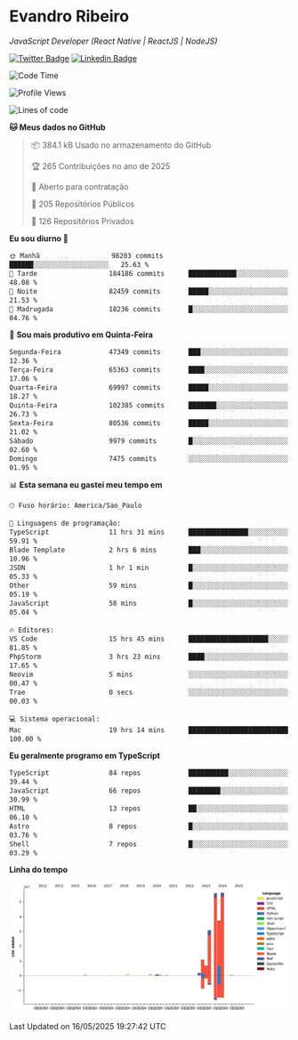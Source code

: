 # Evandro **Ribeiro**

*JavaScript Developer (React Native | ReactJS | NodeJS)*

[![Twitter Badge](https://img.shields.io/badge/-@ribeiroevandro-201B2D?style=flat-square&labelColor=201B2D&logo=twitter&logoColor=white&link=https://twitter.com/ribeiroevandro)](https://twitter.com/ribeiroevandro) 
[![Linkedin Badge](https://img.shields.io/badge/-Evandro%20Ribeiro-201B2D?style=flat-square&logo=Linkedin&logoColor=white&link=https://www.linkedin.com/in/ribeiroevandro)](https://www.linkedin.com/in/ribeiroevandro) 


<!--START_SECTION:waka-->
![Code Time](http://img.shields.io/badge/Code%20Time-4%2C450%20hrs%2053%20mins-blue)

![Profile Views](http://img.shields.io/badge/Visualizac%C3%B5es%20do%20perfil-0-blue)

![Lines of code](https://img.shields.io/badge/Desde%20o%20Hello%20World%20eu%20escrevi-202.0%20million%20linhas%20de%20c%C3%B3digo-blue)

**🐱 Meus dados no GitHub** 

> 📦 384.1 kB Usado no armazenamento do GitHub 
 > 
> 🏆 265 Contribuições no ano de 2025
 > 
> 💼 Aberto para contratação
 > 
> 📜 205 Repositórios Públicos 
 > 
> 🔑 126 Repositórios Privados 
 > 
**Eu sou diurno 🐤** 

```text
🌞 Manhã                  98203 commits       ██████░░░░░░░░░░░░░░░░░░░   25.63 % 
🌆 Tarde                  184186 commits      ████████████░░░░░░░░░░░░░   48.08 % 
🌃 Noite                  82459 commits       █████░░░░░░░░░░░░░░░░░░░░   21.53 % 
🌙 Madrugada              18236 commits       █░░░░░░░░░░░░░░░░░░░░░░░░   04.76 % 
```
📅 **Sou mais produtivo em Quinta-Feira** 

```text
Segunda-Feira            47349 commits       ███░░░░░░░░░░░░░░░░░░░░░░   12.36 % 
Terça-Feira              65363 commits       ████░░░░░░░░░░░░░░░░░░░░░   17.06 % 
Quarta-Feira             69997 commits       █████░░░░░░░░░░░░░░░░░░░░   18.27 % 
Quinta-Feira             102385 commits      ███████░░░░░░░░░░░░░░░░░░   26.73 % 
Sexta-Feira              80536 commits       █████░░░░░░░░░░░░░░░░░░░░   21.02 % 
Sábado                   9979 commits        █░░░░░░░░░░░░░░░░░░░░░░░░   02.60 % 
Domingo                  7475 commits        ░░░░░░░░░░░░░░░░░░░░░░░░░   01.95 % 
```


📊 **Esta semana eu gastei meu tempo em** 

```text
🕑︎ Fuso horário: America/Sao_Paulo

💬 Linguagens de programação: 
TypeScript               11 hrs 31 mins      ███████████████░░░░░░░░░░   59.91 % 
Blade Template           2 hrs 6 mins        ███░░░░░░░░░░░░░░░░░░░░░░   10.96 % 
JSON                     1 hr 1 min          █░░░░░░░░░░░░░░░░░░░░░░░░   05.33 % 
Other                    59 mins             █░░░░░░░░░░░░░░░░░░░░░░░░   05.19 % 
JavaScript               58 mins             █░░░░░░░░░░░░░░░░░░░░░░░░   05.04 % 

🔥 Editores: 
VS Code                  15 hrs 45 mins      ████████████████████░░░░░   81.85 % 
PhpStorm                 3 hrs 23 mins       ████░░░░░░░░░░░░░░░░░░░░░   17.65 % 
Neovim                   5 mins              ░░░░░░░░░░░░░░░░░░░░░░░░░   00.47 % 
Trae                     0 secs              ░░░░░░░░░░░░░░░░░░░░░░░░░   00.03 % 

💻 Sistema operacional: 
Mac                      19 hrs 14 mins      █████████████████████████   100.00 % 
```

**Eu geralmente programo em TypeScript** 

```text
TypeScript               84 repos            ██████████░░░░░░░░░░░░░░░   39.44 % 
JavaScript               66 repos            ████████░░░░░░░░░░░░░░░░░   30.99 % 
HTML                     13 repos            ██░░░░░░░░░░░░░░░░░░░░░░░   06.10 % 
Astro                    8 repos             █░░░░░░░░░░░░░░░░░░░░░░░░   03.76 % 
Shell                    7 repos             █░░░░░░░░░░░░░░░░░░░░░░░░   03.29 % 
```



**Linha do tempo**

![Lines of Code chart](https://raw.githubusercontent.com/ribeiroevandro/ribeiroevandro/main/assets/bar_graph.png)


 Last Updated on 16/05/2025 19:27:42 UTC
<!--END_SECTION:waka-->
